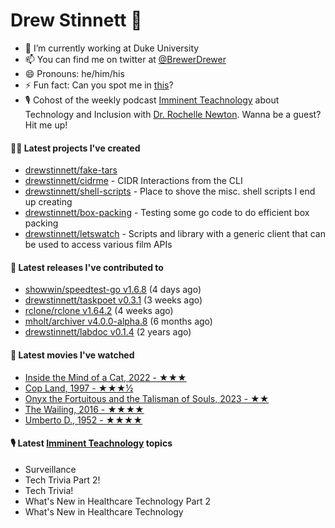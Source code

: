 
# Drew Stinnett 👋

- 🔭 I’m currently working at Duke University
- 📫 You can find me on twitter at [@BrewerDrewer](https://twitter.com/BrewerDrewer)
- 😄 Pronouns: he/him/his
- ⚡ Fun fact: Can you spot me in [this](https://www.youtube.com/watch?v=oL9WnB0qHBA)?
- 🎙 Cohost of the weekly podcast [Imminent Teachnology](https://podcast.imminentteachnology.com/) about Technology and Inclusion with [Dr. Rochelle Newton](https://www.linkedin.com/in/drrochellenewton/). Wanna be a guest? Hit me up!

#### 👨‍💻 Latest projects I've created
- [drewstinnett/fake-tars](https://github.com/drewstinnett/fake-tars)
- [drewstinnett/cidrme](https://github.com/drewstinnett/cidrme) - CIDR Interactions from the CLI
- [drewstinnett/shell-scripts](https://github.com/drewstinnett/shell-scripts) - Place to shove the misc. shell scripts I end up creating
- [drewstinnett/box-packing](https://github.com/drewstinnett/box-packing) - Testing some go code to do efficient box packing
- [drewstinnett/letswatch](https://github.com/drewstinnett/letswatch) - Scripts and library with a generic client that can be used to access various film APIs

#### 🚀 Latest releases I've contributed to
- [showwin/speedtest-go v1.6.8](https://github.com/showwin/speedtest-go/releases/tag/v1.6.8) (4 days ago)
- [drewstinnett/taskpoet v0.3.1](https://github.com/drewstinnett/taskpoet/releases/tag/v0.3.1) (3 weeks ago)
- [rclone/rclone v1.64.2](https://github.com/rclone/rclone/releases/tag/v1.64.2) (4 weeks ago)
- [mholt/archiver v4.0.0-alpha.8](https://github.com/mholt/archiver/releases/tag/v4.0.0-alpha.8) (6 months ago)
- [drewstinnett/labdoc v0.1.4](https://github.com/drewstinnett/labdoc/releases/tag/v0.1.4) (2 years ago)

#### 🍿 Latest movies I've watched
- [Inside the Mind of a Cat, 2022 - ★★★](https://letterboxd.com/mondodrew/film/inside-the-mind-of-a-cat/)
- [Cop Land, 1997 - ★★★½](https://letterboxd.com/mondodrew/film/cop-land/)
- [Onyx the Fortuitous and the Talisman of Souls, 2023 - ★★](https://letterboxd.com/mondodrew/film/onyx-the-fortuitous-and-the-talisman-of-souls/)
- [The Wailing, 2016 - ★★★★](https://letterboxd.com/mondodrew/film/the-wailing/)
- [Umberto D., 1952 - ★★★★](https://letterboxd.com/mondodrew/film/umberto-d/)

#### 🎙 Latest [Imminent Teachnology](https://podcast.imminentteachnology.com/) topics
- Surveillance
- Tech Trivia Part 2!
- Tech Trivia!
- What&#39;s New in Healthcare Technology Part 2
- What&#39;s New in Healthcare Technology
